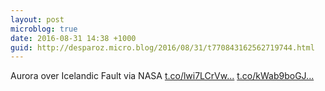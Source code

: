 ```yaml
---
layout: post
microblog: true
date: 2016-08-31 14:38 +1000
guid: http://desparoz.micro.blog/2016/08/31/t770843162562719744.html
---
```

Aurora over Icelandic Fault  via NASA [t.co/lwi7LCrVw...](https://t.co/lwi7LCrVwA) [t.co/kWab9boGJ...](https://t.co/kWab9boGJq)
